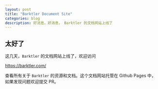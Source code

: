 ```yaml
---
layout: post
title: "Barktler Document Site"
categories: blog
description: 好消息，好消息， Barktler 的文档网站上线了
---
```


## 太好了

这几天，`Barktler` 的文档网站上线了，欢迎访问

<https://barktler.com/>

查看所有关于 `Barktler` 的资源和文档。这个文档网站托管在 Github Pages 中，如果发现问题欢迎提交 PR。
